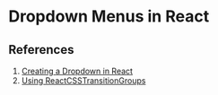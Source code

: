 Dropdown Menus in React
=======================

References
----------
[01]: http://www.thejoemorgan.com/blog/2016/01/05/creating-a-dropdown-menu-in-react/ "Creating a Dropdown in React"
[02]: https://blog.prototypr.io/using-reactcsstransitiongroup-for-enter-exit-animations-ea100d68e72f "Using ReactCSSTransitionGroups"

1. [Creating a Dropdown in React][01]
2. [Using ReactCSSTransitionGroups][02]
